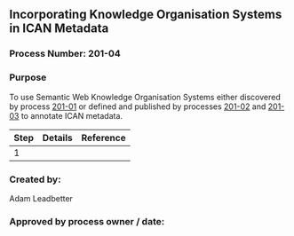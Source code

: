 ## Incorporating Knowledge Organisation Systems in ICAN Metadata ##

### Process Number: 201-04 ###

### Purpose ###
To use Semantic Web Knowledge Organisation Systems either discovered by process [201-01](https://github.com/ICANTech/ICANCookbooks/blob/master/documents/201-F05_Understanding_Semantics/201-01_DiscoveringExistingSemanticResources.md "201-01") or defined and published by processes [201-02](https://github.com/ICANTech/ICANCookbooks/blob/master/documents/201-F05_Understanding_Semantics/201-02_DefiningTheContentOfAKnowledgeOrganisationSystem.md "201-02") and [201-03](https://github.com/ICANTech/ICANCookbooks/blob/master/documents/201-F05_Understanding_Semantics/201-03_MakingTheContentOfAKnowledgeOrganisationSystemAvailable.md "201-03") to annotate ICAN metadata.

|**Step**|**Details**|**Reference**|
|--------|-----------|-------------|
| 1 |  | |


### Created by: ###
Adam Leadbetter

### Approved by process owner / date: ###